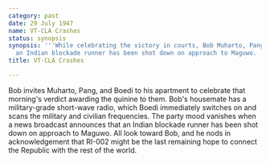 ```yaml
---
category: past
date: 29 July 1947
name: VT-CLA Crashes
status: synopsis
synopsis: '''While celebrating the victory in courts, Bob Muharto, Pang, and Boedi hear the news that 
  an Indian blockade runner has been shot down on approach to Maguwo. '''
title: VT-CLA Crashes

---
```



Bob invites Muharto, Pang, and Boedi to his apartment
to celebrate that morning's verdict awarding the quinine to them. Bob's
housemate has a military-grade short-wave radio, which Boedi immediately
switches on and scans the military and civilian frequencies. The party
mood vanishes when a news broadcast announces that an Indian blockade
runner has been shot down on approach to Maguwo. All look toward Bob,
and he nods in acknowledgement that RI-002 might be the last remaining
hope to connect the Republic with the rest of the world.

